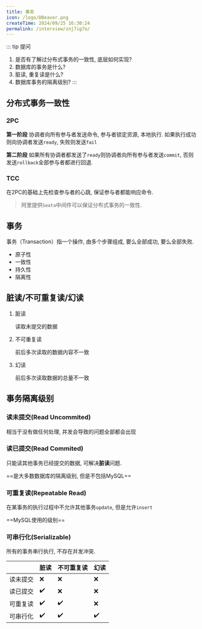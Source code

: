 ```yaml
---
title: 事务
icon: /logo/DBeaver.png
createTime: 2024/09/25 16:30:24
permalink: /interview/znj7ig7o/
---
```

::: tip 提问
1. 是否有了解过分布式事务的一致性, 底层如何实现?
2. 数据库的事务是什么?
3. 脏读, 重复读是什么?
4. 数据库事务的隔离级别?
:::
## 分布式事务一致性
### 2PC
**第一阶段**
协调者向所有参与者发送命令, 参与者锁定资源, 本地执行. 如果执行成功则向协调者发送`ready`, 失败则发送`fail`

**第二阶段**
如果所有协调者都发送了`ready`则协调者向所有参与者发送`commit`, 否则发送`rollback`全部参与者都进行回退.

### TCC
在2PC的基础上先检查参与者的心跳, 保证参与者都能响应命令.

> 阿里提供`Seata`中间件可以保证分布式事务的一致性.

## 事务
事务（Transaction）指一个操作, 由多个步骤组成, 要么全部成功, 要么全部失败.

- 原子性
- 一致性
- 持久性
- 隔离性

## 脏读/不可重复读/幻读
1. 脏读
   
   读取未提交的数据
2. 不可重复读
   
   前后多次读取的数据内容不一致

3. 幻读
   
   前后多次读取数据的总量不一致

## 事务隔离级别
### 读未提交(Read Uncommited)
相当于没有做任何处理, 并发会导致的问题全部都会出现

### 读已提交(Read Commited)
只能读其他事务已经提交的数据, 可解决**脏读**问题.

==是大多数数据库的隔离级别, 但是不包括MySQL==

### 可重复读(Repeatable Read)
在某事务的执行过程中不允许其他事务`update`, 但是允许`insert`

==MySQL使用的级别==

### 可串行化(Serializable)
所有的事务串行执行, 不存在并发冲突.

|          | 脏读               | 不可重复读         | 幻读               |
| -------- | ------------------ | ------------------ | ------------------ |
| 读未提交 | :x:                | :x:                | :x:                |
| 读已提交 | :heavy_check_mark: | :x:                | :x:                |
| 可重复读 | :heavy_check_mark: | :heavy_check_mark: | :x:                |
| 可串行化 | :heavy_check_mark: | :heavy_check_mark: | :heavy_check_mark: |